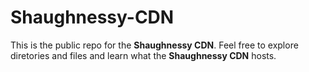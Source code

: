 # Shaughnessy-CDN
This is the public repo for the **Shaughnessy CDN**. Feel free to explore diretories and files and learn what the **Shaughnessy CDN** hosts.
